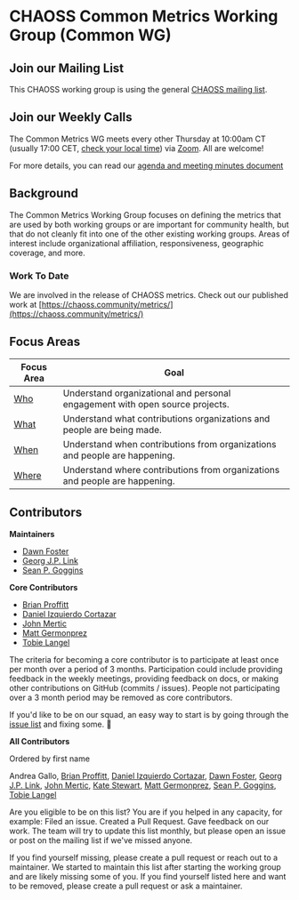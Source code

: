 # CHAOSS Common Metrics Working Group (Common WG) 

## Join our Mailing List

This CHAOSS working group is using the general [CHAOSS mailing list](https://lists.linuxfoundation.org/mailman/listinfo/chaoss).

## Join our Weekly Calls

The Common Metrics WG meets every other Thursday at 10:00am CT (usually 17:00 CET, [check your local time](http://arewemeetingyet.com/Chicago/2019-02-21/10:00/b/CHAOSS%20Common%20Metrics%20WG#eyJ1cmwiOiJodHRwczovL3Vub21haGEuem9vbS51cy9qLzcyMDQzMTI4OCAifQ==)) via [Zoom](https://zoom.us/j/4998687533). All are welcome!

For more details, you can read our [agenda and meeting minutes document](https://bit.ly/2ROytFz)

## Background

The Common Metrics Working Group focuses on defining the metrics that are used by both 
working groups or are important for community health, but that do not cleanly fit into 
one of the other existing working groups. Areas of interest include organizational affiliation, 
responsiveness, geographic coverage, and more.

### Work To Date

We are involved in the release of CHAOSS metrics. Check out our published work at [https://chaoss.community/metrics/](https://chaoss.community/metrics/)

## Focus Areas


Focus Area | Goal
--- | ---
[Who](./focus-areas/who) | Understand organizational and personal engagement with open source projects. 
[What](./focus-areas/what) | Understand what contributions organizations and people are being made.
[When](./focus-areas/when) | Understand when contributions from organizations and people are happening. 
[Where](./focus-areas/where) | Understand where contributions from organizations and people are happening. 


## Contributors

**Maintainers**

- [Dawn Foster](https://github.com/geekygirldawn)
- [Georg J.P. Link](https://github.com/GeorgLink)
- [Sean P. Goggins](https://github.com/sgoggins)

**Core Contributors**

- [Brian Proffitt](https://github.com/bproffitt)
- [Daniel Izquierdo Cortazar](https://github.com/dicortazar)
- [John Mertic](https://github.com/jmertic)
- [Matt Germonprez](https://github.com/germonprez)
- [Tobie Langel](https://github.com/tobie)


The criteria for becoming a core contributor is to participate at least once
per month over a period of 3 months.  Participation could include providing
feedback in the weekly meetings, providing feedback on docs, or making
other contributions on GitHub (commits / issues).  People not participating
over a 3 month period may be removed as core contributors.

If you'd like to be on our squad, an easy way to start is by going through the
[issue list](https://github.com/chaoss/wg-common/issues) and fixing some. :tada:

**All Contributors**

Ordered by first name

Andrea Gallo, 
[Brian Proffitt](https://github.com/bproffitt),
[Daniel Izquierdo Cortazar](https://github.com/dicortazar),
[Dawn Foster](https://github.com/geekygirldawn),
[Georg J.P. Link](https://github.com/GeorgLink),
[John Mertic](https://github.com/jmertic),
[Kate Stewart](https://github.com/kestewart),
[Matt Germonprez](https://github.com/germonprez),
[Sean P. Goggins](https://github.com/sgoggins),
[Tobie Langel](https://github.com/tobie)

Are you eligible to be on this list? You are if you helped in any capacity, for
example: Filed an issue.  Created a Pull Request. Gave feedback on our work.
The team will try to update this list monthly, but please open an issue or post
on the mailing list if we've missed anyone.

If you find yourself missing, please create a pull request or reach out to a
maintainer. We started to maintain this list after starting the working group
and are likely missing some of you. If you find yourself listed here and want
to be removed, please create a pull request or ask a maintainer.



